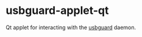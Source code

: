 # usbguard-applet-qt
Qt applet for interacting with the [usbguard](https://github.com/dkopecek/usbguard) daemon.
